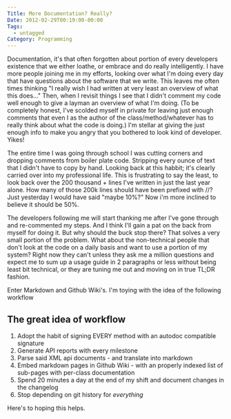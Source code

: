 ```yaml
---
Title: More Documentation? Really?
Date: 2012-02-29T00:19:00-00:00
Tags:
  - untagged
Category: Programming
---
```


Documentation, it's that often forgotten about portion of every developers existence that we either loathe, or embrace and do really intelligently. I have more people joining me in my efforts, looking over what I'm doing every day that have questions about the software that we write. This leaves me often times thinking "I really wish I had written at very least an overview of what this does..." Then, when I revisit things I see that I didn't comment my code well enough to give a layman an overview of what I'm doing. (To be completely honest, I've scolded myself in private for leaving just enough comments that even I as the author of the class/method/whatever has to really think about what the code is doing.) I'm stellar at giving the just enough info to make you angry that you bothered to look kind of developer. Yikes!

<!--more-->

The entire time I was going through school I was cutting corners and dropping comments from boiler plate code. Stripping every ounce of text that I didn't have to copy by hand. Looking back at this habbit; it's clearly carried over into my professional life. This is frustrating to say the least, to look back over the 200 thousand + lines I've written in just the last year alone. How many of those 200k lines should have been prefixed with //? Just yesterday I would have said "maybe 10%?" Now i'm more inclined to believe it should be 50%.

The developers following me will start thanking me after I've gone through and re-commented my steps. And I think I'll gain a pat on the back from myself for doing it. But why should the buck stop there? That solves a very small portion of the problem. What about the non-technical people that don't look at the code on a daily basis and want to use a portion of my system? Right now they can't unless they ask me a million questions and expect me to sum up a usage guide in 2 paragraphs or less without being least bit technical, or they are tuning me out and moving on in true TL;DR fashion.

Enter Markdown and Github Wiki's. I'm toying with the idea of the following workflow

The great idea of workflow
---

1. Adopt the habit of signing EVERY method with an autodoc compatible signature
2. Generate API reports with every milestone
3. Parse said XML api documents - and translate into markdown
4. Embed markdown pages in Github Wiki - with an properly indexed list of sub-pages with per-class documentation
5. Spend 20 minutes a day at the end of my shift and document changes in the changelog
6. Stop depending on git history for *everything*

Here's to hoping this helps.
